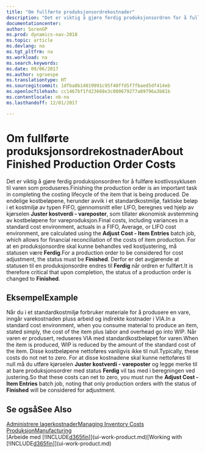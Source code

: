```yaml
---
title: "Om fullførte produksjonsordrekostnader"
description: "Det er viktig å gjøre ferdig produksjonsordren for å fullføre kostlivssyklusen til varen som produseres. De endelige kostbeløpene, herunder avvik i et standardkostmiljø, faktiske beløp i et kostmiljø av typen FIFO, gjennomsnitt eller LIFO, beregnes ved hjelp av kjørselen **Juster kostverdi - vareposter**."
documentationcenter: 
author: SorenGP
ms.prod: dynamics-nav-2018
ms.topic: article
ms.devlang: na
ms.tgt_pltfrm: na
ms.workload: na
ms.search.keywords: 
ms.date: 09/06/2017
ms.author: sgroespe
ms.translationtype: HT
ms.sourcegitcommit: 1dfba8b14019991c95f40ffd5f7fbaed5df414eb
ms.openlocfilehash: cc1467bf1fd23668e3c080679277a89796a3b81b
ms.contentlocale: nb-no
ms.lasthandoff: 12/01/2017

---
```

# <a name="about-finished-production-order-costs"></a><span data-ttu-id="86508-104">Om fullførte produksjonsordrekostnader</span><span class="sxs-lookup"><span data-stu-id="86508-104">About Finished Production Order Costs</span></span>
<span data-ttu-id="86508-105">Det er viktig å gjøre ferdig produksjonsordren for å fullføre kostlivssyklusen til varen som produseres.</span><span class="sxs-lookup"><span data-stu-id="86508-105">Finishing the production order is an important task in completing the costing lifecycle of the item that is being produced.</span></span> <span data-ttu-id="86508-106">De endelige kostbeløpene, herunder avvik i et standardkostmiljø, faktiske beløp i et kostmiljø av typen FIFO, gjennomsnitt eller LIFO, beregnes ved hjelp av kjørselen **Juster kostverdi - vareposter**, som tillater økonomisk avstemming av kostbeløpene for vareproduksjon.</span><span class="sxs-lookup"><span data-stu-id="86508-106">Final costs, including variances in a standard cost environment, actuals in a FIFO, Average, or LIFO cost environment, are calculated using the **Adjust Cost - Item Entries** batch job, which allows for financial reconciliation of the costs of item production.</span></span> <span data-ttu-id="86508-107">For at en produksjonsordre skal kunne behandles ved kostjustering, må statusen være **Ferdig**.</span><span class="sxs-lookup"><span data-stu-id="86508-107">For a production order to be considered for cost adjustment, the status must be **Finished**.</span></span> <span data-ttu-id="86508-108">Derfor er det avgjørende at statusen til en produksjonsordre endres til **Ferdig** når ordren er fullført.</span><span class="sxs-lookup"><span data-stu-id="86508-108">It is therefore critical that upon completion, the status of a production order is changed to **Finished**.</span></span>  

## <a name="example"></a><span data-ttu-id="86508-109">Eksempel</span><span class="sxs-lookup"><span data-stu-id="86508-109">Example</span></span>  
 <span data-ttu-id="86508-110">Når du i et standardkostmiljø forbruker materiale for å produsere en vare, inngår varekostnaden pluss arbeid og indirekte kostnader i VIA.</span><span class="sxs-lookup"><span data-stu-id="86508-110">In a standard cost environment, when you consume material to produce an item, stated simply, the cost of the item plus labor and overhead go into WIP.</span></span> <span data-ttu-id="86508-111">Når varen er produsert, reduseres VIA med standardkostbeløpet for varen.</span><span class="sxs-lookup"><span data-stu-id="86508-111">When the item is produced, WIP is reduced by the amount of the standard cost of the item.</span></span> <span data-ttu-id="86508-112">Disse kostbeløpene nettoføres vanligvis ikke til null.</span><span class="sxs-lookup"><span data-stu-id="86508-112">Typically, these costs do not net to zero.</span></span> <span data-ttu-id="86508-113">For at disse kostnadene skal kunne nettoføres til null må du utføre kjørselen **Juster kostverdi - vareposter** og legge merke til at bare produksjonsordrer med status **Ferdig** vil tas med i beregningen ved justering.</span><span class="sxs-lookup"><span data-stu-id="86508-113">So that these costs can net to zero, you must run the **Adjust Cost - Item Entries** batch job, noting that only production orders with the status of **Finished** will be considered for adjustment.</span></span>  

## <a name="see-also"></a><span data-ttu-id="86508-114">Se også</span><span class="sxs-lookup"><span data-stu-id="86508-114">See Also</span></span>  
[<span data-ttu-id="86508-115">Administrere lagerkostnader</span><span class="sxs-lookup"><span data-stu-id="86508-115">Managing Inventory Costs</span></span>](finance-manage-inventory-costs.md)  
[<span data-ttu-id="86508-116">Produksjon</span><span class="sxs-lookup"><span data-stu-id="86508-116">Manufacturing</span></span>](production-manage-manufacturing.md)  
<span data-ttu-id="86508-117">[Arbeide med [!INCLUDE[d365fin](includes/d365fin_md.md)]](ui-work-product.md)</span><span class="sxs-lookup"><span data-stu-id="86508-117">[Working with [!INCLUDE[d365fin](includes/d365fin_md.md)]](ui-work-product.md)</span></span>

